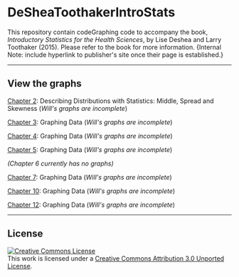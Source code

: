 DeSheaToothakerIntroStats
=========================

This repository contain codeGraphing code to accompany the book, *Introductory Statistics for the Health Sciences*, by Lise Deshea and Larry Toothaker (2015).  Please refer to the book for more information. {Internal Note: include hyperlink to publisher's site once their page is established.}

---

## View the graphs

[Chapter 2](https://github.com/OuhscBbmc/DeSheaToothakerIntroStats/blob/master/Chapter02/Chapter02.md): Describing Distributions with Statistics: 
Middle, Spread and Skewness (*Will's graphs are incomplete*)

[Chapter 3](https://github.com/OuhscBbmc/DeSheaToothakerIntroStats/blob/master/Chapter03/Chapter03.md): Graphing Data (*Will's graphs are incomplete*)

[Chapter 4](https://github.com/OuhscBbmc/DeSheaToothakerIntroStats/blob/master/Chapter04/Chapter04.md): Graphing Data (*Will's graphs are incomplete*)

[Chapter 5](https://github.com/OuhscBbmc/DeSheaToothakerIntroStats/blob/master/Chapter05/Chapter05.md): Graphing Data (*Will's graphs are incomplete*)

*(Chapter 6 currently has no graphs)*

[Chapter 7](https://github.com/OuhscBbmc/DeSheaToothakerIntroStats/blob/master/Chapter07/Chapter07.md): Graphing Data (*Will's graphs are incomplete*)

[Chapter 10](https://github.com/OuhscBbmc/DeSheaToothakerIntroStats/blob/master/Chapter10/Chapter10.md): Graphing Data (*Will's graphs are incomplete*)

[Chapter 12](https://github.com/OuhscBbmc/DeSheaToothakerIntroStats/blob/master/Chapter12/Chapter12.md): Graphing Data (*Will's graphs are incomplete*)

---

## License

<a rel="license" href="http://creativecommons.org/licenses/by/3.0/"><img alt="Creative Commons License" style="border-width:0" src="http://i.creativecommons.org/l/by/3.0/88x31.png" /></a><br />This work is licensed under a <a rel="license" href="http://creativecommons.org/licenses/by/3.0/">Creative Commons Attribution 3.0 Unported License</a>.
